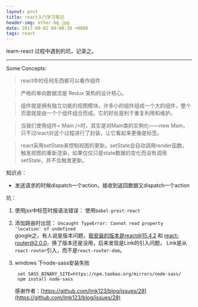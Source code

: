 ```yaml
---
layout: post
title: react入门学习笔记
header-img: other-bg.jpg
date: 2017-08-02 09:00:30 +0800
tags: react 
---
```



learn-react 过程中遇到的坑，记录之。

*** 


Some Concepts:  

>react中的任何东西都可以看作组件  

>严格的单向数据流是 Redux 架构的设计核心。  

>组件就是拥有独立功能的视图模块，许多小的组件组成一个大的组件，整个页面就是由一个个组件组合而成。它的好处是利于重复利用和维护。  

>当我们使用组件< Main />时，其实是对Main类的实例化——new Main，只不过react对这个过程进行了封装，让它看起来更像是标签。  

>react采用setState来控制视图的更新。setState会自动调用render函数，触发视图的重新渲染，如果仅仅只是state数据的变化而没有调用setState，并不会触发更新。 

知识点：  

* 发送请求的时候dispatch一个action，接收到返回数据又dispatch一个action  

坑：  

1. 使用jsx中标签时报语法错误： 使用`babel-prest-react` 
2. 添加路由时出现： `Uncaught TypeError: Cannot read property 'location' of undefined`   
google之，有人说是版本问题，我安装的版本是react@15.4.2 和 react-router@2.0.0，换了版本还是没用，后来发现是Link的引入问题，
Link是从`react-router`引入，而不是`react-router-dom`。 
3. windows 下node-sass安装失败  

		set SASS_BINARY_SITE=https://npm.taobao.org/mirrors/node-sass/  
		npm install node-sass

    感谢作者：[https://github.com/lmk123/blog/issues/28](https://github.com/lmk123/blog/issues/28)
 




